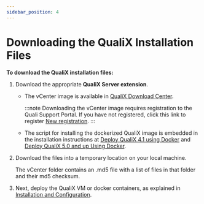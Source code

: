 ```yaml
---
sidebar_position: 4
---
```


# Downloading the QualiX Installation Files

**To download the QualiX installation files:**

1. Download the appropriate **QualiX Server extension**.
    
    - The vCenter image is available in [QualiX Download Center](https://support.quali.com/hc/en-us/articles/360037650694).
        
        :::note
        Downloading the vCenter image requires registration to the Quali Support Portal. If you have not registered, click this link to register [New registration](https://support.quali.com/).
        :::
        
    - The script for installing the dockerized QualiX image is embedded in the installation instructions at [Deploy QualiX 4.1 using Docker](../install-configure/qualix-4.1-using-docker.md) and [Deploy QualiX 5.0 and up Using Docker](../install-configure/qualix-5.0-using-docker.md).
        
2. Download the files into a temporary location on your local machine.
    
    The vCenter folder contains an .md5 file with a list of files in that folder and their md5 checksum.
    
3. Next, deploy the QualiX VM or docker containers, as explained in [Installation and Configuration](../../../install-configure/qualix/install-configure).